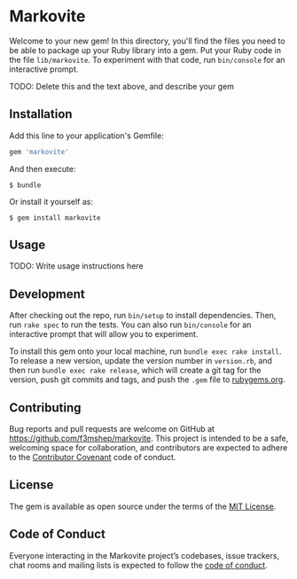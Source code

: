 # Markovite

Welcome to your new gem! In this directory, you'll find the files you need to be able to package up your Ruby library into a gem. Put your Ruby code in the file `lib/markovite`. To experiment with that code, run `bin/console` for an interactive prompt.

TODO: Delete this and the text above, and describe your gem

## Installation

Add this line to your application's Gemfile:

```ruby
gem 'markovite'
```

And then execute:

    $ bundle

Or install it yourself as:

    $ gem install markovite

## Usage

TODO: Write usage instructions here

## Development

After checking out the repo, run `bin/setup` to install dependencies. Then, run `rake spec` to run the tests. You can also run `bin/console` for an interactive prompt that will allow you to experiment.

To install this gem onto your local machine, run `bundle exec rake install`. To release a new version, update the version number in `version.rb`, and then run `bundle exec rake release`, which will create a git tag for the version, push git commits and tags, and push the `.gem` file to [rubygems.org](https://rubygems.org).

## Contributing

Bug reports and pull requests are welcome on GitHub at https://github.com/f3mshep/markovite. This project is intended to be a safe, welcoming space for collaboration, and contributors are expected to adhere to the [Contributor Covenant](http://contributor-covenant.org) code of conduct.

## License

The gem is available as open source under the terms of the [MIT License](https://opensource.org/licenses/MIT).

## Code of Conduct

Everyone interacting in the Markovite project’s codebases, issue trackers, chat rooms and mailing lists is expected to follow the [code of conduct](https://github.com/f3mshep/markovite/blob/master/CODE_OF_CONDUCT.md).
